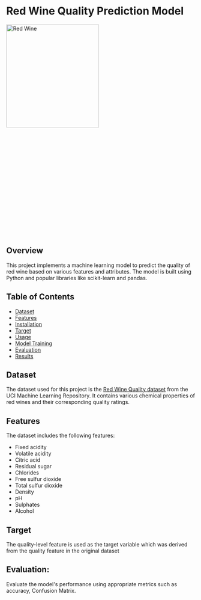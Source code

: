 # Red Wine Quality Prediction Model
<div style="width: 100%; height: 40em; overflow: hidden">
<img src='https://encrypted-tbn0.gstatic.com/images?q=tbn:ANd9GcTW3F47TsNHP3FOlTuoggo5DXSHWSg36F5HDw&usqp=CAU' alt='Red Wine' width=70% height= auto >
</img>
</div>

## Overview

This project implements a machine learning model to predict the quality of red wine based on various features and attributes. The model is built using Python and popular libraries like scikit-learn and pandas.

## Table of Contents

- [Dataset](#dataset)
- [Features](#features)
- [Installation](#installation)
- [Target](#Target)
- [Usage](#usage)
- [Model Training](#model-training)
- [Evaluation](#evaluation)
- [Results](#results)


## Dataset
The dataset used for this project is the [Red Wine Quality dataset](https://archive.ics.uci.edu/ml/datasets/wine+quality) from the UCI Machine Learning Repository. It contains various chemical properties of red wines and their corresponding quality ratings.

## Features

The dataset includes the following features:

- Fixed acidity
- Volatile acidity
- Citric acid
- Residual sugar
- Chlorides
- Free sulfur dioxide
- Total sulfur dioxide
- Density
- pH
- Sulphates
- Alcohol

## Target

The quality-level feature is used as the target variable which was derived from the quality feature in the original dataset


## Evaluation:
   Evaluate the model's performance using appropriate metrics such as accuracy, Confusion Matrix.
